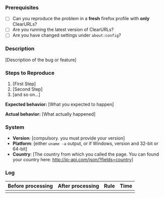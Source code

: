 <!--
Thanks for wanting to report an issue you've found. Please delete
this text and fill in the template below. If unsure about something, just do as
best as you're able.

Note that it will be much easier for us to fix the issue if a test case that
reproduces the problem is provided. Ideally this test case should not have any
external dependencies. We understand that it is not always possible to reduce
your code to a small test case, but we would appreciate to have as much data as
possible. Thank you!
-->

### Prerequisites
<!--
You do not have to reinstall Firefox or disable all addons. You can just create a new profile that only has ClearURLs installed and where no settings are changed. Instructions can be found here: https://support.mozilla.org/en-US/kb/profile-manager-create-and-remove-firefox-profiles
-->
* [ ] Can you reproduce the problem in a **fresh** firefox profile with **only** ClearURLs?
* [ ] Are you running the latest version of ClearURLs?
* [ ] Are you have changed settings under `about:config`?

### Description

[Description of the bug or feature]

### Steps to Reproduce

1. [First Step]
2. [Second Step]
3. [and so on...]

**Expected behavior:** [What you expected to happen]

**Actual behavior:** [What actually happened]

### System
* **Version**: [compulsory. you must provide your version]
* **Platform**: [either `uname -a` output, or if Windows, version and 32-bit or
  64-bit]
* **Country**: [The country from which you called the page. You can found your country here: http://ip-api.com/json/?fields=country]

### Log
<!-- Please enable the log functionality of ClearURLs and copy your log into this table. -->
<!-- Or if the log is to long, save the html file (press ctrl+s) and attach to this issue the `Log from ClearURLs.html` file -->

| Before processing | After processing | Rule | Time |
|-------------------|------------------|------|------|
|                   |                  |      |      |

<!-- If you attach the html file, please copy into the ``` area -->
```





```
